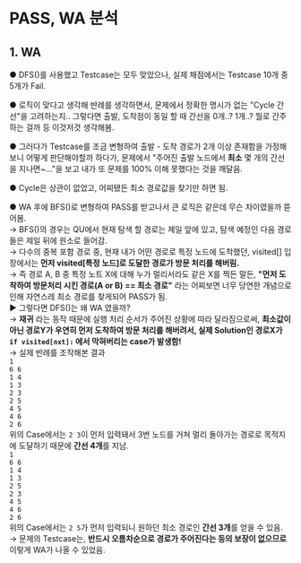 # PASS, WA 분석

## 1. WA  
● DFS()를 사용했고 Testcase는 모두 맞았으나, 실제 채점에서는 Testcase 10개 중 5개가 Fail.  

● 로직이 맞다고 생각해 반례를 생각하면서, 문제에서 정확한 명시가 없는 "Cycle 간선"을 고려하는지.. 그렇다면 출발, 도착점이 동일 할 때 간선을 0개..? 1개..? 뭘로 간주하는 걸까 등 이것저것 생각해봄.  

● 그러다가 Testcase를 조금 변형하여 출발 - 도착 경로가 2개 이상 존재함을 가정해보니 어떻게 판단해야할까 하다가, 문제에서 "주어진 출발 노드에서 **최소** 몇 개의 간선을 지나면~..."을 보고 내가 또 문제를 100% 이해 못했다는 것을 깨달음.  

● Cycle은 상관이 없었고, 어찌됐든 최소 경로값을 찾기만 하면 됨.  

● WA 후에 BFS()로 변형하여 PASS를 받고나서 큰 로직은 같은데 무슨 차이였을까 뜯어봄.  
  → BFS()의 경우는 QU에서 현재 탐색 할 경로는 제일 앞에 있고, 탐색 예정인 다음 경로들은 제일 뒤에 원소로 들어감.  
  → 다수의 중복 포함 경로 중, 현재 내가 어떤 경로로 특정 노드에 도착했던, visited[] 입장에서는 **먼저 visited[특정 노드]로 도달한 경로가 방문 처리를 해버림.**  
  → 즉 경로 A, B 중 특정 노트 X에 대해 누가 멀리서라도 같은 X를 찍든 말든, **"먼저 도착하여 방문처리 시킨 경로(A or B) == 최소 경로"** 라는 어찌보면 너무 당연한 개념으로 인해 자연스레 최소 경로를 찾게되어 PASS가 됨.  
  ▶ 그렇다면 DFS()는 왜 WA 였을까?  
    → **재귀** 라는 동작 때문에 실행 처리 순서가 주어진 상황에 따라 달라짐으로써, **최소값이 아닌 경로Y가 우연히 먼저 도착하여 방문 처리를 해버려서, 실제 Solution인 경로X가 `if visited[nxt]:` 에서 막혀버리는 case가 발생함!**   
    → 실제 반례를 조작해본 결과  
      `1`  
      `6 6`  
      `1 4`    
      `1 3`  
      `2 3`  
      `2 5`  
      `4 5`  
      `4 6`  
      `2 6`      
      위의 Case에서는 `2 3`이 먼저 입력돼서 3번 노드를 거쳐 멀리 돌아가는 경로로 목적지에 도달하기 때문에 **간선 4개**를 지남.  
      `1`  
      `6 6`  
      `1 4`  
      `1 3`  
      `2 5`  
      `2 3`  
      `4 5`  
      `4 6`  
      `2 6`       
      위의 Case에서는 `2 5`가 먼저 입력되니 원하던 최소 경로인 **간선 3개**를 얻을 수 있음.  
    → 문제의 Testcase는, **반드시 오름차순으로 경로가 주어진다는 등의 보장이 없으므로** 이렇게 WA가 나올 수 있었음.  
